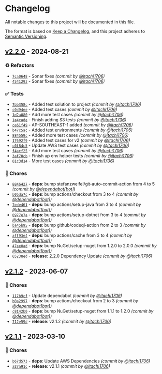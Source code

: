 # Changelog
All notable changes to this project will be documented in this file.

The format is based on [Keep a Changelog](https://keepachangelog.com/en/1.0.0/),
and this project adheres to [Semantic Versioning](https://semver.org/spec/v2.0.0.html).

## [v2.2.0] - 2024-08-21
### :recycle: Refactors
- [`7ca0648`](https://github.com/itachi1706/ZNXHelpers/commit/7ca06482bb20673fd2b43af1804c1683e19120f2) - Sonar fixes *(commit by [@itachi1706](https://github.com/itachi1706))*
- [`4541293`](https://github.com/itachi1706/ZNXHelpers/commit/45412935cb2520442f9afa5906b598a832c13954) - Sonar fixes *(commit by [@itachi1706](https://github.com/itachi1706))*

### :white_check_mark: Tests
- [`7bb358c`](https://github.com/itachi1706/ZNXHelpers/commit/7bb358cbc58caf449c2dc79878702a68bfb3384a) - Added test solution to project *(commit by [@itachi1706](https://github.com/itachi1706))*
- [`c0d94ee`](https://github.com/itachi1706/ZNXHelpers/commit/c0d94ee777648eb0720a4463ec71f135c5750287) - Added test cases *(commit by [@itachi1706](https://github.com/itachi1706))*
- [`1d2a080`](https://github.com/itachi1706/ZNXHelpers/commit/1d2a0807cdad2e1615e4335a392e19ab459fae27) - Add more test cases *(commit by [@itachi1706](https://github.com/itachi1706))*
- [`1a4cade`](https://github.com/itachi1706/ZNXHelpers/commit/1a4cadee49a366954171434c5863a6591ff92931) - Finish adding S3 tests *(commit by [@itachi1706](https://github.com/itachi1706))*
- [`ce61f49`](https://github.com/itachi1706/ZNXHelpers/commit/ce61f49b6a0f67fc3ea0e6f823735b650b5c6ce3) - AP-SOUTHEAST-1 added *(commit by [@itachi1706](https://github.com/itachi1706))*
- [`b47c5ac`](https://github.com/itachi1706/ZNXHelpers/commit/b47c5ac4ef37abd28c07ed0492ca0daf2e13c244) - Added test environments *(commit by [@itachi1706](https://github.com/itachi1706))*
- [`884559c`](https://github.com/itachi1706/ZNXHelpers/commit/884559cd84b32e5e7809993f03f322ed23796f4c) - Added more test cases *(commit by [@itachi1706](https://github.com/itachi1706))*
- [`17692f9`](https://github.com/itachi1706/ZNXHelpers/commit/17692f932aaee1ca22182d057f3fb2040aba51be) - Added test cases for v2 *(commit by [@itachi1706](https://github.com/itachi1706))*
- [`c0f84c5`](https://github.com/itachi1706/ZNXHelpers/commit/c0f84c51a19b35cfe153c559d0c5ca948ebbfdcc) - Update AWS test cases *(commit by [@itachi1706](https://github.com/itachi1706))*
- [`f4acf25`](https://github.com/itachi1706/ZNXHelpers/commit/f4acf25faa68f7ddee93876cb64c14196f612800) - Add more test cases *(commit by [@itachi1706](https://github.com/itachi1706))*
- [`3af70cb`](https://github.com/itachi1706/ZNXHelpers/commit/3af70cbee2cf571185de71033c5e09f2f5b364f6) - Finish up env helper tests *(commit by [@itachi1706](https://github.com/itachi1706))*
- [`01c3d14`](https://github.com/itachi1706/ZNXHelpers/commit/01c3d14f20586f8ef126bfb22cbea86558173216) - More test cases *(commit by [@itachi1706](https://github.com/itachi1706))*

### :wrench: Chores
- [`8846427`](https://github.com/itachi1706/ZNXHelpers/commit/8846427c312a1615b75d3fedc273de331ced12ff) - **deps**: bump stefanzweifel/git-auto-commit-action from 4 to 5 *(commit by [@dependabot[bot]](https://github.com/apps/dependabot))*
- [`b0bda7c`](https://github.com/itachi1706/ZNXHelpers/commit/b0bda7c76962cfa2efbb4d6759e84364a1d33def) - **deps**: bump actions/checkout from 3 to 4 *(commit by [@dependabot[bot]](https://github.com/apps/dependabot))*
- [`7ede461`](https://github.com/itachi1706/ZNXHelpers/commit/7ede4614f4762000fdb1428b438433666d3c482a) - **deps**: bump actions/setup-java from 3 to 4 *(commit by [@dependabot[bot]](https://github.com/apps/dependabot))*
- [`0977e7a`](https://github.com/itachi1706/ZNXHelpers/commit/0977e7a398f8f4b9298935a85cb2b0f67d0ce0f2) - **deps**: bump actions/setup-dotnet from 3 to 4 *(commit by [@dependabot[bot]](https://github.com/apps/dependabot))*
- [`ba45b95`](https://github.com/itachi1706/ZNXHelpers/commit/ba45b951bc8fafe2ccf5b6e0f0ee96132ce67157) - **deps**: bump github/codeql-action from 2 to 3 *(commit by [@dependabot[bot]](https://github.com/apps/dependabot))*
- [`aff93e4`](https://github.com/itachi1706/ZNXHelpers/commit/aff93e4ec565ee4933502a3eb4ad1dee354e6119) - **deps**: bump actions/cache from 3 to 4 *(commit by [@dependabot[bot]](https://github.com/apps/dependabot))*
- [`47ae0ad`](https://github.com/itachi1706/ZNXHelpers/commit/47ae0adfeca08da387e1d7d52c506df1e9b5a779) - **deps**: bump NuGet/setup-nuget from 1.2.0 to 2.0.0 *(commit by [@dependabot[bot]](https://github.com/apps/dependabot))*
- [`65238ed`](https://github.com/itachi1706/ZNXHelpers/commit/65238edc0c5be36d69be4eb6901054a4fdfbe1be) - **release**: 2.2.0 Dependency Update *(commit by [@itachi1706](https://github.com/itachi1706))*


## [v2.1.2] - 2023-06-07
### :wrench: Chores
- [`117b9cf`](https://github.com/itachi1706/ZNXHelpers/commit/117b9cf64f187b3049fe5f352445cec595c1512e) - Update dependabot *(commit by [@itachi1706](https://github.com/itachi1706))*
- [`b0a2997`](https://github.com/itachi1706/ZNXHelpers/commit/b0a299711614276f7bf34973e2d532ad3a983f44) - **deps**: bump actions/checkout from 2 to 3 *(commit by [@dependabot[bot]](https://github.com/apps/dependabot))*
- [`c8142b0`](https://github.com/itachi1706/ZNXHelpers/commit/c8142b08c61dbcd97b67d4af29590ec1083fbbe1) - **deps**: bump NuGet/setup-nuget from 1.1.1 to 1.2.0 *(commit by [@dependabot[bot]](https://github.com/apps/dependabot))*
- [`712e59d`](https://github.com/itachi1706/ZNXHelpers/commit/712e59dce2f5f46f0cf0306d55ba16a637346602) - **release**: v2.1.2 *(commit by [@itachi1706](https://github.com/itachi1706))*


## [v2.1.1] - 2023-03-10
### :wrench: Chores
- [`b67d573`](https://github.com/itachi1706/ZNXHelpers/commit/b67d573d0ce4737f9871b085a4afe0d9cf82ccc0) - **deps**: Update AWS Dependencies *(commit by [@itachi1706](https://github.com/itachi1706))*
- [`a27a91c`](https://github.com/itachi1706/ZNXHelpers/commit/a27a91c5c8eeb9a0d4f11dcdcda71e74d3aa4c73) - **release**: v2.1.1 *(commit by [@itachi1706](https://github.com/itachi1706))*


[v2.1.1]: https://github.com/itachi1706/ZNXHelpers/compare/v2.1.0...v2.1.1
[v2.1.2]: https://github.com/itachi1706/ZNXHelpers/compare/v2.1.1...v2.1.2
[v2.2.0]: https://github.com/itachi1706/ZNXHelpers/compare/v2.1.2...v2.2.0
